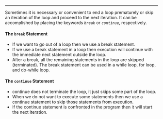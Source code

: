 
***

Sometimes it is necessary or convenient to end a loop prematurely or skip an iteration of the loop and proceed to the next iteration.
It can be accomplished by placing the keywords *`break`* or *`continue`*, respectively.

#### The `break` Statement
* If we want to go out of a loop then we use a break statement.
* If we use a break statement in a loop then execution will continue with the immediate next statement outside the loop.
* After a break, all the remaining statements in the loop are skipped (terminated). The break statement can be used in a while loop, for loop, and do-while loop.

#### The `continue` Statement
* continue does not terminate the loop, it just skips some part of the loop.
* When we do not want to execute some statements then we use a continue statement to skip those statements from execution.
* If the continue statement is confronted in the program then it will start the next iteration.
